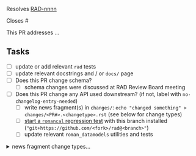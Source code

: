 <!-- If this PR closes a JIRA ticket, make sure the title starts with the JIRA issue number,
for example RAD-1234: <Fix a bug> -->
Resolves [RAD-nnnn](https://jira.stsci.edu/browse/RAD-nnnn)

<!-- If this PR closes a GitHub issue, reference it here by its number -->
Closes #

<!-- describe the changes comprising this PR here -->
This PR addresses ...

<!-- if you can't perform these tasks due to permissions, please ask a maintainer to do them -->
## Tasks
- [ ] update or add relevant `rad` tests
- [ ] update relevant docstrings and / or `docs/` page
- [ ] Does this PR change schema?
  - [ ] schema changes were discussed at RAD Review Board meeting
- [ ] Does this PR change any API used downstream? (if not, label with `no-changelog-entry-needed`)
  - [ ] write news fragment(s) in `changes/`: `echo "changed something" > changes/<PR#>.<changetype>.rst` (see below for change types)
  - [ ] [start a `romancal` regression test](https://github.com/spacetelescope/RegressionTests/actions/workflows/romancal.yml) with this branch installed (`"git+https://github.com/<fork>/rad@<branch>"`)
  - [ ] update relevant `roman_datamodels` utilities and tests

<details><summary>news fragment change types...</summary>

- ``changes/<PR#>.feature.rst``: new feature
- ``changes/<PR#>.bugfix.rst``: fixes an issue
- ``changes/<PR#>.doc.rst``: documentation change
- ``changes/<PR#>.removal.rst``: deprecation or removal of public API
- ``changes/<PR#>.misc.rst``: infrastructure or miscellaneous change
</details
